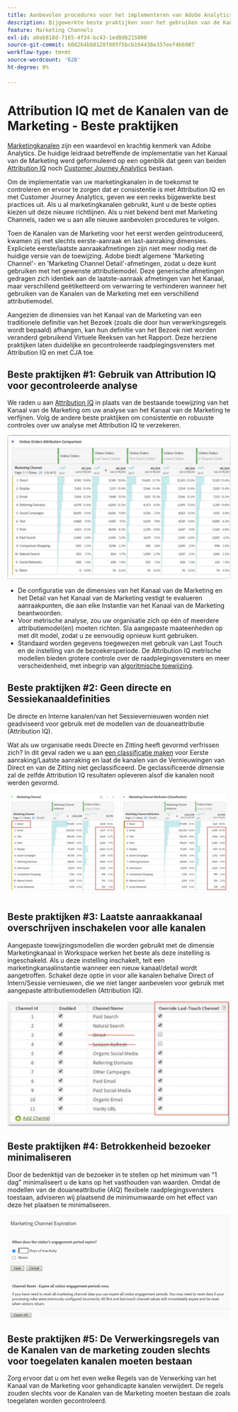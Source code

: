 ```yaml
---
title: Aanbevolen procedures voor het implementeren van Adobe Analytics Marketing Channel
description: Bijgewerkte beste praktijken voor het gebruiken van de Kanalen van de Marketing met Attribution IQ en Customer Journey Analytics
feature: Marketing Channels
exl-id: a0ab818d-7165-4f34-bc43-1ed8d6215800
source-git-commit: b0d264bb8128f805f5bcb194436e357eef4b6987
workflow-type: tm+mt
source-wordcount: '628'
ht-degree: 0%

---
```


# Attribution IQ met de Kanalen van de Marketing - Beste praktijken

[Marketingkanalen](/help/components/c-marketing-channels/c-getting-started-mchannel.md) zijn een waardevol en krachtig kenmerk van Adobe Analytics. De huidige leidraad betreffende de implementatie van het Kanaal van de Marketing werd geformuleerd op een ogenblik dat geen van beiden [Attribution IQ](https://experienceleague.adobe.com/docs/analytics/analyze/analysis-workspace/attribution/overview.html#analysis-workspace)  noch [Customer Journey Analytics](https://experienceleague.adobe.com/docs/analytics-platform/using/cja-usecases/marketing-channels.html#cja-usecases) bestaan.

Om de implementatie van uw marketingkanalen in de toekomst te controleren en ervoor te zorgen dat er consistentie is met Attribution IQ en met Customer Journey Analytics, geven we een reeks bijgewerkte best practices uit. Als u al marketingkanalen gebruikt, kunt u de beste opties kiezen uit deze nieuwe richtlijnen. Als u niet bekend bent met Marketing Channels, raden we u aan alle nieuwe aanbevolen procedures te volgen.

Toen de Kanalen van de Marketing voor het eerst werden geïntroduceerd, kwamen zij met slechts eerste-aanraak en last-aanraking dimensies. Expliciete eerste/laatste aanraakafmetingen zijn niet meer nodig met de huidige versie van de toewijzing. Adobe biedt algemene &#39;Marketing Channel&#39;- en &#39;Marketing Channel Detail&#39;-afmetingen, zodat u deze kunt gebruiken met het gewenste attributiemodel. Deze generische afmetingen gedragen zich identiek aan de laatste-aanraak afmetingen van het Kanaal, maar verschillend geëtiketteerd om verwarring te verhinderen wanneer het gebruiken van de Kanalen van de Marketing met een verschillend attributiemodel.

Aangezien de dimensies van het Kanaal van de Marketing van een traditionele definitie van het Bezoek (zoals die door hun verwerkingsregels wordt bepaald) afhangen, kan hun definitie van het Bezoek niet worden veranderd gebruikend Virtuele Reeksen van het Rapport. Deze herziene praktijken laten duidelijke en gecontroleerde raadplegingsvensters met Attribution IQ en met CJA toe.

## Beste praktijken #1: Gebruik van Attribution IQ voor gecontroleerde analyse

We raden u aan [Attribution IQ](https://experienceleague.adobe.com/docs/analytics/analyze/analysis-workspace/attribution/overview.html#analysis-workspace) in plaats van de bestaande toewijzing van het Kanaal van de Marketing om uw analyse van het Kanaal van de Marketing te verfijnen. Volg de andere beste praktijken om consistentie en robuuste controles over uw analyse met Attribution IQ te verzekeren.

![](assets/attribution.png)

* De configuratie van de dimensies van het Kanaal van de Marketing en het Detail van het Kanaal van de Marketing vestigt te evalueren aanraakpunten, die aan elke Instantie van het Kanaal van de Marketing beantwoorden.
* Voor metrische analyse, zou uw organisatie zich op één of meerdere attributiemodel(en) moeten richten. Sla aangepaste maateenheden op met dit model, zodat u ze eenvoudig opnieuw kunt gebruiken.
* Standaard worden gegevens toegewezen met gebruik van Last Touch en de instelling van de bezoekersperiode. De Attribution IQ metrische modellen bieden grotere controle over de raadplegingsvensters en meer verscheidenheid, met inbegrip van [algoritmische toewijzing](https://experienceleague.adobe.com/docs/analytics/analyze/analysis-workspace/attribution/algorithmic.html#analysis-workspace).

## Beste praktijken #2: Geen directe en Sessiekanaaldefinities

De directe en Interne kanalen/van het Sessievernieuwen worden niet geadviseerd voor gebruik met de modellen van de douaneattributie (Attribution IQ).

Wat als uw organisatie reeds Directe en Zitting heeft gevormd verfrissen zich? In dit geval raden we u aan [een classificatie maken](/help/admin/admin/c-manage-report-suites/c-edit-report-suites/marketing-channels/classifications-mchannel.md) voor Eerste aanraking/Laatste aanraking en laat de kanalen van de Vernieuwingen van Direct en van de Zitting niet geclassificeerd. De geclassificeerde dimensie zal de zelfde Attribution IQ resultaten opleveren alsof die kanalen nooit werden gevormd.

![](assets/direct-session-refresh.png)

## Beste praktijken #3: Laatste aanraakkanaal overschrijven inschakelen voor alle kanalen

Aangepaste toewijzingsmodellen die worden gebruikt met de dimensie Marketingkanaal in Workspace werken het beste als deze instelling is ingeschakeld. Als u deze instelling inschakelt, telt een marketingkanaalinstantie wanneer een nieuw kanaal/detail wordt aangetroffen. Schakel deze optie in voor alle kanalen behalve Direct of Intern/Sessie vernieuwen, die we niet langer aanbevelen voor gebruik met aangepaste attributiemodellen (Attribution IQ).

![](assets/override.png)

## Beste praktijken #4: Betrokkenheid bezoeker minimaliseren

Door de bedenktijd van de bezoeker in te stellen op het minimum van &quot;1 dag&quot; minimaliseert u de kans op het vasthouden van waarden. Omdat de modellen van de douaneattributie (AIQ) flexibele raadplegingsvensters toestaan, adviseren wij plaatsend de minimumwaarde om het effect van deze het plaatsen te minimaliseren.

![](assets/expiration.png)

## Beste praktijken #5: De Verwerkingsregels van de Kanalen van de marketing zouden slechts voor toegelaten kanalen moeten bestaan

Zorg ervoor dat u om het even welke Regels van de Verwerking van het Kanaal van de Marketing voor gehandicapte kanalen verwijdert. De regels zouden slechts voor de Kanalen van de Marketing moeten bestaan die zoals toegelaten worden gecontroleerd.
